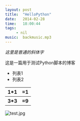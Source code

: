 ```yaml
---
layout: post
title:  "HelloPython"
date:   2014-02-28
time:   18:00:44
tags:   
     - nil
music:  backmusic.mp3
---
```

*这里是普通的斜体字*

这是一篇用于测试Python脚本的博客

<ul>
<li>列表1</li>
<li>列表2</li>
</ul>

<table>
<tr>
<th>1*1</th>
<th>=1</th>
</tr>
<tr>
<th>3*3</th>
<th>=9</th>
</tr>
</table>

<img 
src="http://rootkiter.{{ site.domain }}/music/test.jpg" title="test.jpg" align="center">
